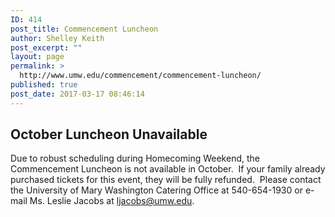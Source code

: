 ```yaml
---
ID: 414
post_title: Commencement Luncheon
author: Shelley Keith
post_excerpt: ""
layout: page
permalink: >
  http://www.umw.edu/commencement/commencement-luncheon/
published: true
post_date: 2017-03-17 08:46:14
---
```

<h2>October Luncheon Unavailable</h2>
Due to robust scheduling during Homecoming Weekend, the Commencement Luncheon is not available in October.  If your family already purchased tickets for this event, they will be fully refunded.  Please contact the University of Mary Washington Catering Office at 540-654-1930 or e-mail Ms. Leslie Jacobs at <a href="mailto:ljacobs@umw.edu">ljacobs@umw.edu</a>.

&nbsp;